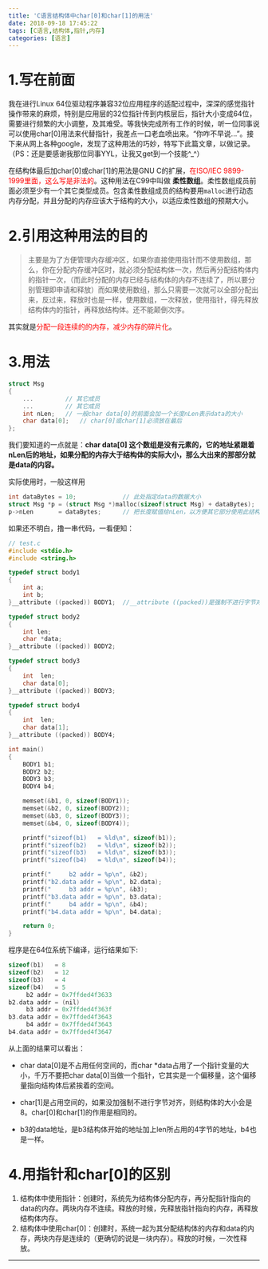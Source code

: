 ```yaml
---
title: 'C语言结构体中char[0]和char[1]的用法'
date: 2018-09-18 17:45:22
tags: [C语言,结构体,指针,内存]
categories: [语言]
---
```


# 1.写在前面

我在进行Linux 64位驱动程序兼容32位应用程序的适配过程中，深深的感觉指针操作带来的麻烦，特别是应用层的32位指针传到内核层后，指针大小变成64位，需要进行频繁的大小调整，及其难受。等我快完成所有工作的时候，听一位同事说可以使用char[0]用法来代替指针，我差点一口老血喷出来。“你咋不早说...”。接下来从网上各种google，发现了这种用法的巧妙，特写下此篇文章，以做记录。
（PS：还是要感谢我那位同事YYL，让我又get到一个技能^_^）

在结构体最后加char[0]或char[1]的用法是GNU C的扩展，<font color=#FF0000>在ISO/IEC 9899-1999里面，这么写是非法的</font>。这种用法在C99中叫做 **柔性数组**。柔性数组成员前面必须至少有一个其它类型成员。包含柔性数组成员的结构要用`malloc`进行动态内存分配，并且分配的内存应该大于结构的大小，以适应柔性数组的预期大小。
<!--  more -->

# 2.引用这种用法的目的

> 主要是为了方便管理内存缓冲区，如果你直接使用指针而不使用数组，那么，你在分配内存缓冲区时，就必须分配结构体一次，然后再分配结构体内的指针一次，（而此时分配的内存已经与结构体的内存不连续了，所以要分别管理即申请和释放）而如果使用数组，那么只需要一次就可以全部分配出来，反过来，释放时也是一样，使用数组，一次释放，使用指针，得先释放结构体内的指针，再释放结构体。还不能颠倒次序。

其实就是<font color=#FF0000>分配一段连续的的内存，减少内存的碎片化</font>。

# 3.用法

``` C
struct Msg
{
    ...         // 其它成员
    ...         // 其它成员
    int nLen;   // 一般char data[0]的前面会加一个长度nLen表示data的大小
    char data[0];   // char[0]或char[1]必须放在最后
};
```

我们要知道的一点就是：**char data[0] 这个数组是没有元素的，它的地址紧跟着nLen后的地址，如果分配的内存大于结构体的实际大小，那么大出来的那部分就是data的内容。**

实际使用时，一般这样用

``` C
int dataBytes = 10;             // 此处指定data的数据大小
struct Msg *p = (struct Msg *)malloc(sizeof(struct Msg) + dataBytes);   // 动态分配
p->nLen       = dataBytes;      // 把长度赋值给nLen，以方便其它部分使用此结构体
```

如果还不明白，撸一串代码，一看便知：

```C
// test.c
#include <stdio.h>
#include <string.h>

typedef struct body1
{
    int a;
    int b;
}__attribute ((packed)) BODY1;  //__attribute ((packed))是强制不进行字节对齐

typedef struct body2
{
    int len;
    char *data;
}__attribute ((packed)) BODY2;

typedef struct body3
{
    int  len;
    char data[0];
}__attribute ((packed)) BODY3;

typedef struct body4
{
    int  len;
    char data[1];
}__attribute ((packed)) BODY4;

int main()
{
    BODY1 b1;
    BODY2 b2;
    BODY3 b3;
    BODY4 b4;

    memset(&b1, 0, sizeof(BODY1));
    memset(&b2, 0, sizeof(BODY2));
    memset(&b3, 0, sizeof(BODY3));
    memset(&b4, 0, sizeof(BODY4));

    printf("sizeof(b1)   = %ld\n", sizeof(b1));
    printf("sizeof(b2)   = %ld\n", sizeof(b2));
    printf("sizeof(b3)   = %ld\n", sizeof(b3));
    printf("sizeof(b4)   = %ld\n", sizeof(b4));

    printf("     b2 addr = %p\n", &b2);
    printf("b2.data addr = %p\n", b2.data);
    printf("     b3 addr = %p\n", &b3);
    printf("b3.data addr = %p\n", b3.data);
    printf("     b4 addr = %p\n", &b4);
    printf("b4.data addr = %p\n", b4.data);

    return 0;
}
```

程序是在64位系统下编译，运行结果如下:

```C
sizeof(b1)   = 8
sizeof(b2)   = 12
sizeof(b3)   = 4
sizeof(b4)   = 5
     b2 addr = 0x7ffded4f3633
b2.data addr = (nil)
     b3 addr = 0x7ffded4f363f
b3.data addr = 0x7ffded4f3643
     b4 addr = 0x7ffded4f3643
b4.data addr = 0x7ffded4f3647
```

从上面的结果可以看出：

* char data[0]是不占用任何空间的，而char *data占用了一个指针变量的大小，千万不要把char data[0]当做一个指针，它其实是一个偏移量，这个偏移量指向结构体后紧挨着的空间。

* char[1]是占用空间的，如果没加强制不进行字节对齐，则结构体的大小会是8。char[0]和char[1]的作用是相同的。

* b3的data地址，是b3结构体开始的地址加上len所占用的4字节的地址，b4也是一样。

# 4.用指针和char[0]的区别

1. 结构体中使用指针：创建时，系统先为结构体分配内存，再分配指针指向的data的内存。两块内存不连续。释放的时候，先释放指针指向的内存，再释放结构体内存。
2. 结构体中使用char[0]：创建时，系统一起为其分配结构体的内存和data的内存，两块内存是连续的（更确切的说是一块内存）。释放的时候，一次性释放。



---





